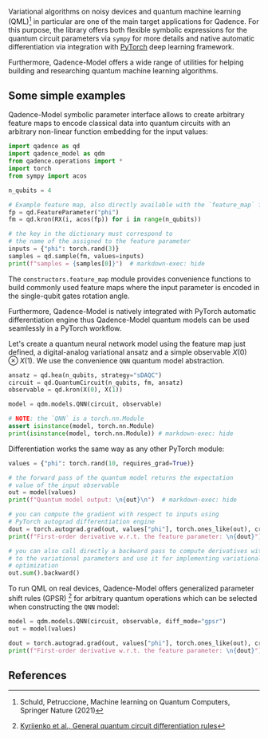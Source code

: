 Variational algorithms on noisy devices and quantum machine learning (QML)[^1] in particular are one of the main
target applications for Qadence. For this purpose, the library offers both flexible symbolic expressions for the
quantum circuit parameters via `sympy` for more details and native automatic
differentiation via integration with [PyTorch](https://pytorch.org/) deep learning framework.

Furthermore, Qadence-Model offers a wide range of utilities for helping building and researching quantum machine learning algorithms.

## Some simple examples

Qadence-Model symbolic parameter interface allows to create
arbitrary feature maps to encode classical data into quantum circuits
with an arbitrary non-linear function embedding for the input values:

```python exec="on" source="material-block" result="json" session="qml"
import qadence as qd
import qadence_model as qdm
from qadence.operations import *
import torch
from sympy import acos

n_qubits = 4

# Example feature map, also directly available with the `feature_map` function
fp = qd.FeatureParameter("phi")
fm = qd.kron(RX(i, acos(fp)) for i in range(n_qubits))

# the key in the dictionary must correspond to
# the name of the assigned to the feature parameter
inputs = {"phi": torch.rand(3)}
samples = qd.sample(fm, values=inputs)
print(f"samples = {samples[0]}")  # markdown-exec: hide
```

The `constructors.feature_map` module provides convenience functions to build commonly used feature maps where the input parameter
is encoded in the single-qubit gates rotation angle.

Furthermore, Qadence-Model is natively integrated with PyTorch automatic differentiation engine thus
Qadence-Model quantum models can be used seamlessly in a PyTorch workflow.

Let's create a quantum neural network model using the feature map just defined, a
digital-analog variational ansatz and a
simple observable $X(0) \otimes X(1)$. We use the convenience `QNN` quantum model abstraction.

```python exec="on" source="material-block" result="json" session="qml"
ansatz = qd.hea(n_qubits, strategy="sDAQC")
circuit = qd.QuantumCircuit(n_qubits, fm, ansatz)
observable = qd.kron(X(0), X(1))

model = qdm.models.QNN(circuit, observable)

# NOTE: the `QNN` is a torch.nn.Module
assert isinstance(model, torch.nn.Module)
print(isinstance(model, torch.nn.Module)) # markdown-exec: hide
```

Differentiation works the same way as any other PyTorch module:

```python exec="on" source="material-block" result="json" session="qml"
values = {"phi": torch.rand(10, requires_grad=True)}

# the forward pass of the quantum model returns the expectation
# value of the input observable
out = model(values)
print(f"Quantum model output: \n{out}\n")  # markdown-exec: hide

# you can compute the gradient with respect to inputs using
# PyTorch autograd differentiation engine
dout = torch.autograd.grad(out, values["phi"], torch.ones_like(out), create_graph=True)[0]
print(f"First-order derivative w.r.t. the feature parameter: \n{dout}")

# you can also call directly a backward pass to compute derivatives with respect
# to the variational parameters and use it for implementing variational
# optimization
out.sum().backward()
```

To run QML on real devices, Qadence-Model offers generalized parameter shift rules (GPSR) [^2]
for arbitrary quantum operations which can be selected when constructing the
`QNN` model:

```python exec="on" source="material-block" result="json" session="qml"
model = qdm.models.QNN(circuit, observable, diff_mode="gpsr")
out = model(values)

dout = torch.autograd.grad(out, values["phi"], torch.ones_like(out), create_graph=True)[0]
print(f"First-order derivative w.r.t. the feature parameter: \n{dout}")
```

## References

[^1]: Schuld, Petruccione, Machine learning on Quantum Computers, Springer Nature (2021)

[^2]: [Kyriienko et al., General quantum circuit differentiation rules](https://arxiv.org/abs/2108.01218)
